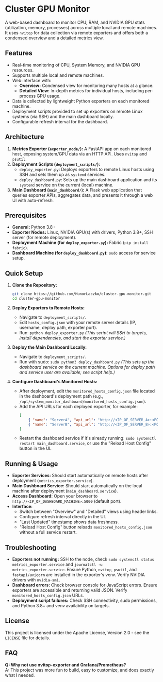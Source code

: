 # Cluster GPU Monitor

A web-based dashboard to monitor CPU, RAM, and NVIDIA GPU stats (utilization, memory, processes) across multiple local and remote machines. It uses `nvitop` for data collection via remote exporters and offers both a condensed overview and a detailed metrics view.

## Features

* Real-time monitoring of CPU, System Memory, and NVIDIA GPU resources.
* Supports multiple local and remote machines.
* Web interface with:
    * **Overview:** Condensed view for monitoring many hosts at a glance.
    * **Detailed View:** In-depth metrics for individual hosts, including per-process GPU usage.
* Data is collected by lightweight Python exporters on each monitored machine.
* Deployment scripts provided to set up exporters on remote Linux systems (via SSH) and the main dashboard locally.
* Configurable refresh interval for the dashboard.

## Architecture

1.  **Metrics Exporter (`exporter_node/`):** A FastAPI app on each monitored host, exposing system/GPU data via an HTTP API. Uses `nvitop` and `psutil`.
2.  **Deployment Scripts (`deployment_scripts/`):**
    * `deploy_exporter.py`: Deploys exporters to remote Linux hosts using SSH and sets them up as `systemd` services.
    * `deploy_dashboard.py`: Sets up the main dashboard application and its `systemd` service on the current (local) machine.
3.  **Main Dashboard (`main_dashboard/`):** A Flask web application that queries exporter APIs, aggregates data, and presents it through a web UI with auto-refresh.

## Prerequisites

* **General:** Python 3.8+
* **Exporter Nodes:** Linux, NVIDIA GPU(s) with drivers, Python 3.8+, SSH server (for remote deployment).
* **Deployment Machine (for `deploy_exporter.py`):** Fabric (`pip install fabric`).
* **Dashboard Machine (for `deploy_dashboard.py`):** `sudo` access for service setup.

## Quick Setup

1.  **Clone the Repository:**
    ```bash
    git clone https://github.com/HunorLaczko/cluster-gpu-monitor.git
    cd cluster-gpu-monitor
    ```

2.  **Deploy Exporters to Remote Hosts:**
    * Navigate to `deployment_scripts/`.
    * Edit `hosts_config.json` with your remote server details (IP, username, deploy path, exporter port).
    * Run: `python deploy_exporter.py`
        *(This script will SSH to targets, install dependencies, and start the exporter service.)*

3.  **Deploy the Main Dashboard Locally:**
    * Navigate to `deployment_scripts/`.
    * Run with sudo: `sudo python3 deploy_dashboard.py`
        *(This sets up the dashboard service on the current machine. Options for deploy path and service user are available; see script help.)*

4.  **Configure Dashboard's Monitored Hosts:**
    * After deployment, edit the `monitored_hosts_config.json` file located in the dashboard's deployment path (e.g., `/opt/system_monitor_dashboard/monitored_hosts_config.json`).
    * Add the API URLs for each deployed exporter, for example:
        ```json
        [
            { "name": "ServerA", "api_url": "http://<IP_OF_SERVER_A>:<PORT>/metrics" },
            { "name": "ServerB", "api_url": "http://<IP_OF_SERVER_B>:<PORT>/metrics" }
        ]
        ```
    * Restart the dashboard service if it's already running: `sudo systemctl restart main_dashboard.service`, or use the "Reload Host Config" button in the UI.

## Running & Usage

* **Exporter Services:** Should start automatically on remote hosts after deployment (`metrics_exporter.service`).
* **Main Dashboard Service:** Should start automatically on the local machine after deployment (`main_dashboard.service`).
* **Access Dashboard:** Open your browser to `http://<IP_OF_DASHBOARD_MACHINE>:5000` (default port).
* **Interface:**
    * Switch between "Overview" and "Detailed" views using header links.
    * Configure refresh interval directly in the UI.
    * "Last Updated" timestamp shows data freshness.
    * "Reload Host Config" button reloads `monitored_hosts_config.json` without a full service restart.

## Troubleshooting

* **Exporters not running:** SSH to the node, check `sudo systemctl status metrics_exporter.service` and `journalctl -u metrics_exporter.service`. Ensure Python, `nvitop`, `psutil`, and `fastapi/uvicorn` are installed in the exporter's venv. Verify NVIDIA drivers with `nvidia-smi`.
* **Dashboard errors:** Check browser console for JavaScript errors. Ensure exporters are accessible and returning valid JSON. Verify `monitored_hosts_config.json` URLs.
* **Deployment script failures:** Check SSH connectivity, sudo permissions, and Python 3.8+ and venv availability on targets.

## License

This project is licensed under the Apache License, Version 2.0 - see the `LICENSE` file for details.

## FAQ

**Q: Why not use nvitop-exporter and Grafana/Prometheus?**  
A: This project was more fun to build, easy to customize, and does exactly what I needed.